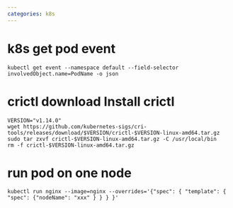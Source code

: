 ```yaml
---
categories: k8s
---
```


# k8s get pod event
```
kubectl get event --namespace default --field-selector involvedObject.name=PodName -o json
```

# crictl download Install crictl
```
VERSION="v1.14.0"
wget https://github.com/kubernetes-sigs/cri-tools/releases/download/$VERSION/crictl-$VERSION-linux-amd64.tar.gz
sudo tar zxvf crictl-$VERSION-linux-amd64.tar.gz -C /usr/local/bin
rm -f crictl-$VERSION-linux-amd64.tar.gz
```

# run pod on one node
```
kubectl run nginx --image=nginx --overrides='{"spec": { "template": { "spec": {"nodeName": "xxx" } } } }'
```
